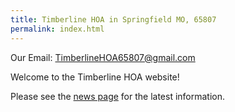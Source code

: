 ```yaml
---
title: Timberline HOA in Springfield MO, 65807
permalink: index.html
---
```


Our Email: [TimberlineHOA65807@gmail.com](mailto:timberlinehoa65807@gmail.com)

Welcome to the Timberline HOA website!

Please see the [news page]({{site.url}}/news.html) for the latest information.
